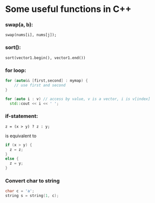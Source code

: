 # Some useful functions in C++

### swap(a, b): 
`swap(nums[i], nums[j]);`

### sort():
`sort(vector1.begin(), vector1.end())`

### for loop:
```cpp
for (auto&& [first,second] : mymap) {
    // use first and second
}
```
```cpp
for (auto i : v) // access by value, v is a vector, i is v[index]
  std::cout << i << ' ';
```

### if-statement:
`z = (x > y) ? z : y;`

is equivalent to 
```cpp
if (x > y) {
  z = z;
} 
else {
  z = y;
}
```
### Convert char to string
```cpp
char c = 'a';
string s = string(1, c);
```



